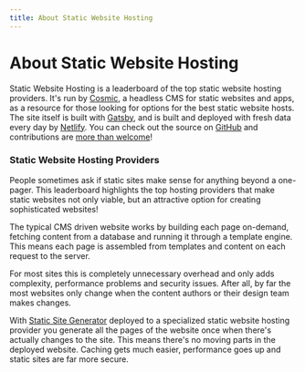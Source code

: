 ```yaml
---
title: About Static Website Hosting
---
```


# About Static Website Hosting

Static Website Hosting is a leaderboard of the top static website hosting providers. It's run by [Cosmic](https://www.cosmic.com), a headless CMS for static websites and apps, as a resource for those looking for options for the best static website hosts. The site itself is built with [Gatsby](https://www.gatsbyjs.org/), and is built and deployed with fresh data every day by [Netlify](https://www.netlify.com/). You can check out the source on [GitHub](https://github.com/cosmicjs/staticwebsitehosting.org) and contributions are [more than welcome](/contribute)!

### Static Website Hosting Providers

People sometimes ask if static sites make sense for anything beyond a one-pager. This leaderboard highlights the top hosting providers that make static websites not only viable, but an attractive option for creating sophisticated websites!

The typical CMS driven website works by building each page on-demand, fetching content from a database and running it through a template engine. This means each page is assembled from templates and content on each request to the server.

For most sites this is completely unnecessary overhead and only adds complexity, performance problems and security issues. After all, by far the most websites only change when the content authors or their design team makes changes.

With [Static Site Generator](https://staticgen.com) deployed to a specialized static website hosting provider you generate all the pages of the website once when there's actually changes to the site. This means there's no moving parts in the deployed website. Caching gets much easier, performance goes up and static sites are far more secure.
